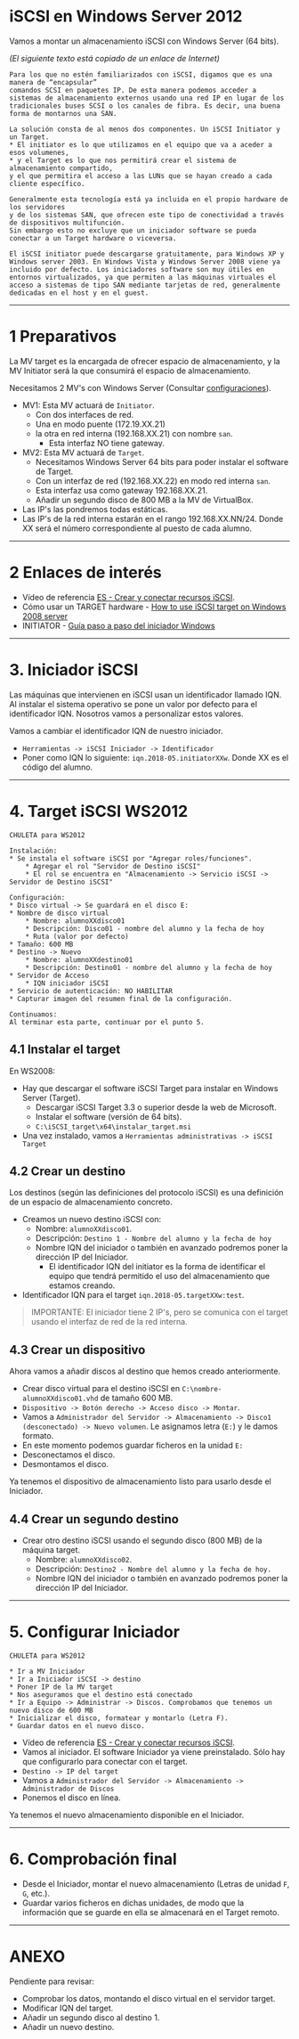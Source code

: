 
# iSCSI en Windows Server 2012

Vamos a montar un almacenamiento iSCSI con Windows Server (64 bits).

*(El siguiente texto está copiado de un enlace de Internet)*

```
Para los que no estén familiarizados con iSCSI, digamos que es una manera de “encapsular”
comandos SCSI en paquetes IP. De esta manera podemos acceder a sistemas de almacenamiento externos usando una red IP en lugar de los tradicionales buses SCSI o los canales de fibra. Es decir, una buena forma de montarnos una SAN.

La solución consta de al menos dos componentes. Un iSCSI Initiator y un Target.
* El initiator es lo que utilizamos en el equipo que va a aceder a esos volumenes,
* y el Target es lo que nos permitirá crear el sistema de almacenamiento compartido,
y el que permitira el acceso a las LUNs que se hayan creado a cada cliente específico.

Generalmente esta tecnología está ya incluida en el propio hardware de los servidores
y de los sistemas SAN, que ofrecen este tipo de conectividad a través de dispositivos multifunción.
Sin embargo esto no excluye que un iniciador software se pueda conectar a un Target hardware o viceversa.

El iSCSI initiator puede descargarse gratuitamente, para Windows XP y Windows server 2003. En Windows Vista y Windows Server 2008 viene ya incluido por defecto. Los iniciadores software son muy útiles en entornos virtualizados, ya que permiten a las máquinas virtuales el acceso a sistemas de tipo SAN mediante tarjetas de red, generalmente dedicadas en el host y en el guest.
```

---

# 1 Preparativos

La MV target es la encargada de ofrecer espacio de almacenamiento, y la MV Initiator será la que
consumirá el espacio de almacenamiento.

Necesitamos 2 MV's con Windows Server (Consultar [configuraciones](../../global/configuracion/windows-server.md)).
* MV1: Esta MV actuará de `Initiator`.
    * Con dos interfaces de red.
    * Una en modo puente (172.19.XX.21)
    * la otra en red interna (192.168.XX.21) con nombre `san`.
        * Esta interfaz NO tiene gateway.
* MV2: Esta MV actuará de `Target`.
    * Necesitamos Windows Server 64 bits para poder instalar el software de Target.
    * Con un interfaz de red (192.168.XX.22) en modo red interna `san`.
    * Esta interfaz usa como gateway 192.168.XX.21.
    * Añadir un segundo disco de 800 MB a la MV de VirtualBox.
* Las IP's las pondremos todas estáticas.
* Las IP's de la red interna estarán en el rango 192.168.XX.NN/24.
Donde XX será el número correspondiente al puesto de cada alumno.

---

# 2 Enlaces de interés

* Vídeo de referencia [ES - Crear y conectar recursos iSCSI](https://youtu.be/_77UL2kZEEA).
* Cómo usar un TARGET hardware - [How to use iSCSI target on Windows 2008 server](https://www.synology.com/en-global/knowledgebase/DSM/tutorial/Virtualization/How_to_use_iSCSI_Targets_on_a_Windows_Server)
* INITIATOR - [Guía paso a paso del iniciador Windows](https://technet.microsoft.com/es-es/library/ee338476%28v=ws.10%29.aspx)

---

# 3. Iniciador iSCSI

Las máquinas que intervienen en iSCSI usan un identificador llamado IQN. Al instalar el sistema
operativo se pone un valor por defecto para el identificador IQN. Nosotros vamos a personalizar estos valores.

Vamos a cambiar el identificador IQN de nuestro iniciador.
* `Herramientas -> iSCSI Iniciador -> Identificador`
* Poner como IQN lo siguiente: `iqn.2018-05.initiatorXXw`. Donde XX es el código del alumno.

---

# 4. Target iSCSI WS2012

```
CHULETA para WS2012

Instalación:
* Se instala el software iSCSI por "Agregar roles/funciones".
    * Agregar el rol "Servidor de Destino iSCSI"
    * El rol se encuentra en "Almacenamiento -> Servicio iSCSI -> Servidor de Destino iSCSI"

Configuración:
* Disco virtual -> Se guardará en el disco E:
* Nombre de disco virtual
    * Nombre: alumnoXXdisco01
    * Descripción: Disco01 - nombre del alumno y la fecha de hoy
    * Ruta (valor por defecto)
* Tamaño: 600 MB
* Destino -> Nuevo
    * Nombre: alumnoXXdestino01
    * Descripción: Destino01 - nombre del alumno y la fecha de hoy
* Servidor de Acceso
    * IQN iniciador iSCSI
* Servicio de autenticación: NO HABILITAR
* Capturar imagen del resumen final de la configuración.

Continuamos:
Al terminar esta parte, continuar por el punto 5.
```

## 4.1 Instalar el target

En WS2008:
* Hay que descargar el software iSCSI Target para instalar en Windows Server (Target).
    * Descargar iSCSI Target 3.3 o superior desde la web de Microsoft.
    * Instalar el software (versión de 64 bits).
    * `C:\iSCSI_target\x64\instalar_target.msi`
* Una vez instalado, vamos a `Herramientas administrativas -> iSCSI Target`

## 4.2 Crear un destino

Los destinos (según las definiciones del protocolo iSCSI) es una definición de un espacio de almacenamiento concreto.

* Creamos un nuevo destino iSCSI con:
    * Nombre: `alumnoXXdisco01`.
    * Descripción: `Destino 1 - Nombre del alumno y la fecha de hoy`
    * Nombre IQN del iniciador o también en avanzado podremos poner la dirección IP del Iniciador.
        * El identificador IQN del initiator es la forma de identificar el equipo que tendrá permitido el uso del almacenamiento que estamos creando.
* Identificador IQN para el target `iqn.2018-05.targetXXw:test`.

> IMPORTANTE: El iniciador tiene 2 IP's, pero se comunica con el target usando el interfaz de red de la red interna.

## 4.3 Crear un dispositivo

Ahora vamos a añadir discos al destino que hemos creado anteriormente.
* Crear disco virtual para el destino iSCSI en `C:\nombre-alumnoXXdisco01.vhd` de tamaño 600 MB.
* `Dispositivo -> Botón derecho -> Acceso disco -> Montar`.
* Vamos a `Administrador del Servidor -> Almacenamiento -> Disco1 (desconectado) -> Nuevo volumen`. Le asignamos letra (`E:`) y le damos formato.
* En este momento podemos guardar ficheros en la unidad `E:`
* Desconectamos el disco.
* Desmontamos el disco.

Ya tenemos el dispositivo de almacenamiento listo para usarlo desde el Iniciador.

## 4.4 Crear un segundo destino

* Crear otro destino iSCSI usando el segundo disco (800 MB) de la máquina target.
    * Nombre: `alumnoXXdisco02`.
    * Descripción: `Destino2 - Nombre del alumno y la fecha de hoy.`
    * Nombre IQN del iniciador o también en avanzado podremos poner la dirección IP del Iniciador.

---

# 5. Configurar Iniciador

```
CHULETA para WS2012

* Ir a MV Iniciador
* Ir a Iniciador iSCSI -> destino
* Poner IP de la MV target
* Nos aseguramos que el destino está conectado
* Ir a Equipo -> Administrar -> Discos. Comprobamos que tenemos un nuevo disco de 600 MB
* Inicializar el disco, formatear y montarlo (Letra F).
* Guardar datos en el nuevo disco.
```

* Vídeo de referencia [ES - Crear y conectar recursos iSCSI](https://youtu.be/_77UL2kZEEA).
* Vamos al iniciador. El software Iniciador ya viene preinstalado.
Sólo hay que configurarlo para conectar con el target.
* `Destino -> IP del target`
* Vamos a `Administrador del Servidor -> Almacenamiento -> Administrador de Discos`
* Ponemos el disco en línea.

Ya tenemos el nuevo almacenamiento disponible en el Iniciador.

---

# 6. Comprobación final

* Desde el Iniciador, montar el nuevo almacenamiento (Letras de unidad `F`, `G`, etc.).
* Guardar varios ficheros en dichas unidades, de modo que la información que se guarde en ella
se almacenará en el Target remoto.

---

# ANEXO

Pendiente para revisar:
* Comprobar los datos, montando el disco virtual en el servidor target.
* Modificar IQN del target.
* Añadir un segundo disco al destino 1.
* Añadir un nuevo destino.
